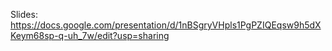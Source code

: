 Slides: https://docs.google.com/presentation/d/1nBSgryVHpls1PgPZIQEqsw9h5dXKeym68sp-q-uh_7w/edit?usp=sharing